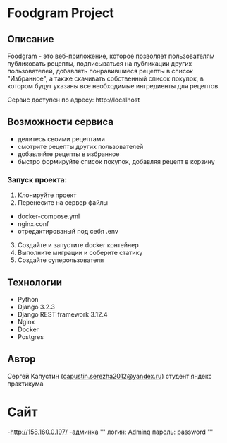 # Foodgram Project

## Описание

Foodgram - это веб-приложение, которое позволяет пользователям публиковать рецепты, подписываться на публикации других пользователей, добавлять понравившиеся рецепты в список "Избранное", а также скачивать собственный список покупок, в котором будут указаны все необходимые ингредиенты для рецептов.

Сервис доступен по адресу: http://localhost

## Возможности сервиса

- делитесь своими рецептами
- смотрите рецепты других пользователей
- добавляйте рецепты в избранное
- быстро формируйте список покупок, добавляя рецепт в корзину

### Запуск проекта:
1. Клонируйте проект
2. Перенесите на сервер файлы
- docker-compose.yml
- nginx.conf
- отредактированый под себя .env
3. Создайте и запустите docker контейнер
4. Выполните миграции и соберите статику
5. Создайте суперользователя
## Технологии

- Python
- Django 3.2.3
- Django REST framework 3.12.4
- Nginx
- Docker
- Postgres

## Автор
Сергей Капустин (capustin.serezha2012@yandex.ru)
студент яндекс практикума

# Сайт
-http://158.160.0.197/
-админка
'''
логин: Adminq
пароль: password
'''
